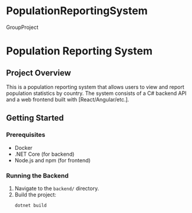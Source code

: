 # PopulationReportingSystem
GroupProject
# Population Reporting System

## Project Overview
This is a population reporting system that allows users to view and report population statistics by country. The system consists of a C# backend API and a web frontend built with [React/Angular/etc.].

## Getting Started

### Prerequisites
- Docker
- .NET Core (for backend)
- Node.js and npm (for frontend)

### Running the Backend

1. Navigate to the `backend/` directory.
2. Build the project:
   ```bash
   dotnet build
